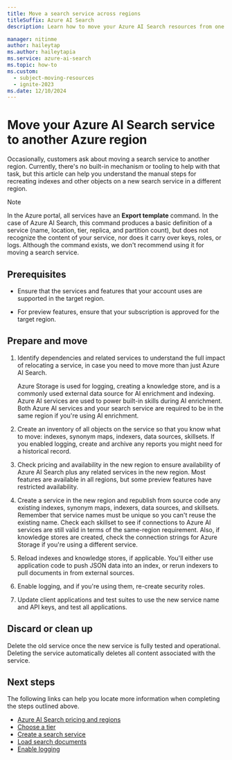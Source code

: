 ```yaml
---
title: Move a search service across regions
titleSuffix: Azure AI Search
description: Learn how to move your Azure AI Search resources from one region to another in the Azure cloud.

manager: nitinme
author: haileytap
ms.author: haileytapia
ms.service: azure-ai-search
ms.topic: how-to
ms.custom:
  - subject-moving-resources
  - ignite-2023
ms.date: 12/10/2024
---
```


# Move your Azure AI Search service to another Azure region

Occasionally, customers ask about moving a search service to another region. Currently, there's no built-in mechanism or tooling to help with that task, but this article can help you understand the manual steps for recreating indexes and other objects on a new search service in a different region.

> [!NOTE]
> In the Azure portal, all services have an **Export template** command. In the case of Azure AI Search, this command produces a basic definition of a service (name, location, tier, replica, and partition count), but does not recognize the content of your service, nor does it carry over keys, roles, or logs. Although the command exists, we don't recommend using it for moving a search service.

## Prerequisites

+ Ensure that the services and features that your account uses are supported in the target region.

+ For preview features, ensure that your subscription is approved for the target region.

## Prepare and move

1. Identify dependencies and related services to understand the full impact of relocating a service, in case you need to move more than just Azure AI Search.

   Azure Storage is used for logging, creating a knowledge store, and is a commonly used external data source for AI enrichment and indexing. Azure AI services are used to power built-in skills during AI enrichment. Both Azure AI services and your search service are required to be in the same region if you're using AI enrichment.

1. Create an inventory of all objects on the service so that you know what to move: indexes, synonym maps, indexers, data sources, skillsets. If you enabled logging, create and archive any reports you might need for a historical record.

1. Check pricing and availability in the new region to ensure availability of Azure AI Search plus any related services in the new region. Most features are available in all regions, but some preview features have restricted availability.

1. Create a service in the new region and republish from source code any existing indexes, synonym maps, indexers, data sources, and skillsets. Remember that service names must be unique so you can't reuse the existing name. Check each skillset to see if connections to Azure AI services are still valid in terms of the same-region requirement. Also, if knowledge stores are created, check the connection strings for Azure Storage if you're using a different service.

1. Reload indexes and knowledge stores, if applicable. You'll either use application code to push JSON data into an index, or rerun indexers to pull documents in from external sources. 

1. Enable logging, and if you're using them, re-create security roles.

1. Update client applications and test suites to use the new service name and API keys, and test all applications.

## Discard or clean up

Delete the old service once the new service is fully tested and operational. Deleting the service automatically deletes all content associated with the service.

## Next steps

The following links can help you locate more information when completing the steps outlined above.

+ [Azure AI Search pricing and regions](https://azure.microsoft.com/pricing/details/search/)
+ [Choose a tier](search-sku-tier.md)
+ [Create a search service](search-create-service-portal.md)
+ [Load search documents](search-what-is-data-import.md)
+ [Enable logging](monitor-azure-cognitive-search.md)
